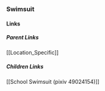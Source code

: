 ### Swimsuit
#### Links
##### Parent Links
[[Location_Specific]]
##### Children Links
[[School Swimsuit (pixiv 49024154)]]
